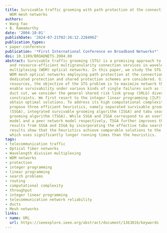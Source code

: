 ```yaml
---
title: Survivable traffic grooming with path protection at the connection level in
  WDM mesh networks
authors:
- Wang Yao
- B. Ramamurthy
date: '2004-10-01'
publishDate: '2024-07-21T02:26:12.228496Z'
publication_types:
- paper-conference
publication: '*First International Conference on Broadband Networks*'
doi: 10.1109/BROADNETS.2004.80
abstract: Survivable traffic grooming (STG) is a promising approach to provide reliable
  and resource-efficient multigranularity connection services in wavelength division
  multiplexing (WDM) optical networks. In this paper, we study the STG problem in
  WDM mesh optical networks employing path protection at the connection level. Both
  dedicated protection and shared protection schemes are considered. Given the network
  resources, the objective of the STG problem is to maximize network throughput. To
  enable survivability under various kinds of single failures such as fiber cut and
  duct cut, we consider the general shared risk link group (SRLG) diverse routing
  constraints. We first resort to the integer linear programming (ILP) approach to
  obtain optimal solutions. To address its high computational complexity, we then
  propose three efficient heuristics, namely separated survivable grooming algorithm
  (SSGA), integrated survivable grooming algorithm (ISGA) and tabu search survivable
  grooming algorithm (TSGA). While SSGA and ISGA correspond to an overlay network
  model and a peer network model respectively, TSGA further improves the grooming
  results from SSGA and ISGA by incorporating the effective tabu search method. Numerical
  results show that the heuristics achieve comparable solutions to the ILP approach,
  which uses significantly longer running times than the heuristics.
tags:
- telecommunication traffic
- Optical fiber networks
- Wavelength division multiplexing
- WDM networks
- protection
- integer programming
- linear programming
- search problems
- routing
- computational complexity
- throughput
- integer linear programming
- telecommunication network reliability
- ducts
- Mesh networks
links:
- name: URL
  url: https://ieeexplore.ieee.org/abstract/document/1363816/keywords
---
```

